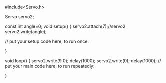 #include<Servo.h>

Servo servo2;

const int angle=0;
void setup() {
  servo2.attach(7);//servo2
  servo2.write(angle);
  
  // put your setup code here, to run once:

}

void loop() {
  servo2.write(9 0);
  delay(1000);
  servo2.write(0);
  delay(1000);
  // put your main code here, to run repeatedly:

}
